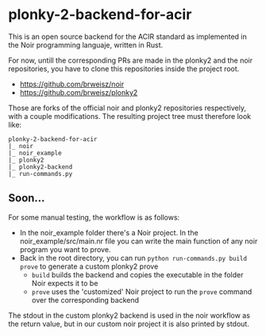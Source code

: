 # plonky-2-backend-for-acir
This is an open source backend for the ACIR standard as implemented in the Noir programming languaje, written in Rust.

For now, untill the corresponding PRs are made in the plonky2 and the noir repositories, you have to clone this repositories inside the project root.
* https://github.com/brweisz/noir 
* https://github.com/brweisz/plonky2

Those are forks of the official noir and plonky2 repositories respectively, with a couple modifications.
The resulting project tree must therefore look like:

```
plonky-2-backend-for-acir
|_ noir
|_ noir_example
|_ plonky2
|_ plonky2-backend
|_ run-commands.py
```

## Soon...
For some manual testing, the workflow is as follows:
* In the noir_example folder there's a Noir project. In the noir_example/src/main.nr file you can write the main function of any noir program you want to prove.
* Back in the root directory, you can run ```python run-commands.py build prove``` to generate a custom plonky2 prove
  * ```build``` builds the backend and copies the executable in the folder Noir expects it to be
  * ```prove``` uses the 'customized' Noir project to run the ```prove``` command over the corresponding backend

The stdout in the custom plonky2 backend is used in the noir workflow as the return value, but in our custom noir project it is also printed by stdout.
